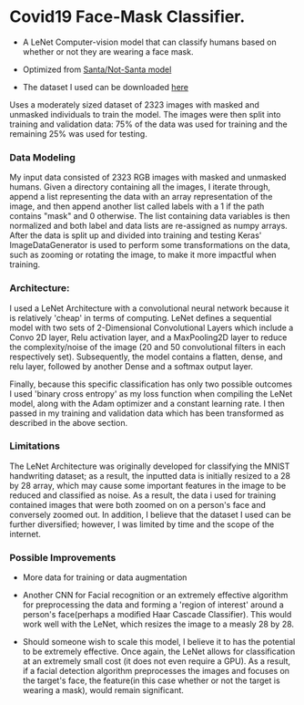 # Covid19 Face-Mask Classifier. 

  -  A LeNet Computer-vision model that can classify humans based on whether or not they are wearing a face mask. 

  -  Optimized from [Santa/Not-Santa model](https://www.pyimagesearch.com/2017/12/11/image-classification-with-keras-and-deep-learning/)
  - The dataset I used can be downloaded [here](https://drive.google.com/drive/folders/1zM1kcA2yymbviMsLTWk2njXKrFfh8YzI?usp=sharing)

  

Uses a moderately sized dataset of  2323 images with masked and unmasked individuals to train the model. The images were then split into training and validation data: 75% of the data was used for training and the remaining 25% was used for testing.



### Data Modeling

My input data consisted of 2323 RGB images with masked and unmasked humans. Given a directory containing all the images, I iterate through, append a list representing the data with an array representation of the image, and then append another list called labels with a 1 if the path contains "mask" and 0 otherwise. The list containing data variables is then normalized and both label and data lists are re-assigned as numpy arrays. After the data is split up and divided into training and testing  Keras' ImageDataGenerator is used to perform some transformations on the data, such as zooming or rotating the image,  to make it more impactful when training.




### Architecture:

I used a LeNet Architecture with a convolutional neural network because it is relatively 'cheap' in terms of computing. LeNet defines a sequential model with two sets of 2-Dimensional Convolutional Layers which include a Convo 2D layer, Relu activation layer, and a MaxPooling2D layer to reduce the complexity/noise of the image (20 and 50 convolutional filters in each respectively set). Subsequently, the model contains a flatten, dense, and relu layer, followed by another Dense and a softmax output layer.  

Finally, because this specific classification has only two possible outcomes I used 'binary cross entropy' as my loss function when compiling the LeNet model, along with the Adam optimizer and a constant learning rate. I then passed in my training and validation data which has been transformed as described in the above section.



### Limitations

The LeNet Architecture was originally developed for classifying the MNIST handwriting dataset; as a result, the inputted data is initially resized to a 28 by 28 array, which may cause some important features in the image to be reduced and classified as noise. As a result, the data i used for training contained images that were both zoomed on on a person's face and conversely zoomed out. In addition, I believe that the dataset I used can be further diversified; however, I was limited by time and the scope of the internet. 



### Possible Improvements

 -  More data for training or data augmentation

 -  Another CNN for Facial recognition or an extremely effective algorithm for preprocessing the data and forming a 'region of interest' around a person's face(perhaps a modified Haar Cascade Classifier). This would work well with the LeNet, which resizes the image to a measly 28 by 28.

 -  Should someone wish to scale this model, I believe it to has the potential to be extremely effective. Once again, the LeNet allows for classification at an extremely small cost (it does not even require a GPU). As a result, if a facial detection algorithm preprocesses the images and focuses on the target's face, the feature(in this case whether or not the target is wearing a mask), would remain significant.


